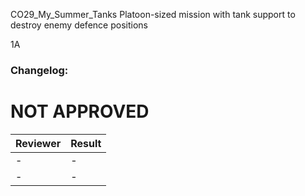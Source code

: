 CO29_My_Summer_Tanks
Platoon-sized mission with tank support to destroy enemy defence positions


1A

### Changelog: 

# NOT APPROVED
| Reviewer | Result |
| ------------ | ------------- |
| - | - |
| - | - |